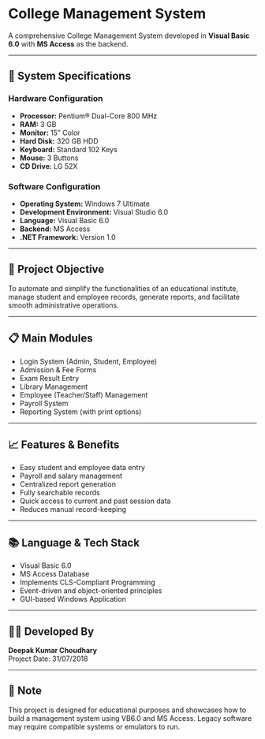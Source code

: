 # College Management System

A comprehensive College Management System developed in **Visual Basic 6.0** with **MS Access** as the backend.

---

## 🔧 System Specifications

### Hardware Configuration
- **Processor:** Pentium® Dual-Core 800 MHz
- **RAM:** 3 GB
- **Monitor:** 15” Color
- **Hard Disk:** 320 GB HDD
- **Keyboard:** Standard 102 Keys
- **Mouse:** 3 Buttons
- **CD Drive:** LG 52X

### Software Configuration
- **Operating System:** Windows 7 Ultimate
- **Development Environment:** Visual Studio 6.0
- **Language:** Visual Basic 6.0
- **Backend:** MS Access
- **.NET Framework:** Version 1.0

---

## 🎯 Project Objective

To automate and simplify the functionalities of an educational institute, manage student and employee records, generate reports, and facilitate smooth administrative operations.

---

## 📋 Main Modules

- Login System (Admin, Student, Employee)
- Admission & Fee Forms
- Exam Result Entry
- Library Management
- Employee (Teacher/Staff) Management
- Payroll System
- Reporting System (with print options)

---

## 📈 Features & Benefits

- Easy student and employee data entry
- Payroll and salary management
- Centralized report generation
- Fully searchable records
- Quick access to current and past session data
- Reduces manual record-keeping

---

## 📚 Language & Tech Stack

- Visual Basic 6.0
- MS Access Database
- Implements CLS-Compliant Programming
- Event-driven and object-oriented principles
- GUI-based Windows Application

---

## 👨‍💻 Developed By

**Deepak Kumar Choudhary**  
Project Date: 31/07/2018

---

## 📌 Note

This project is designed for educational purposes and showcases how to build a management system using VB6.0 and MS Access. Legacy software may require compatible systems or emulators to run.


